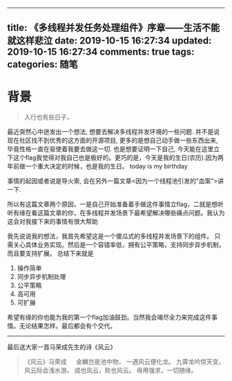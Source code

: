 
---
title: 《多线程并发任务处理组件》序章——生活不能就这样悲泣
date: 2019-10-15 16:27:34
updated: 2019-10-15 16:27:34
comments: true
tags: 
categories: 随笔
---

# 背景

>入行也有些日子，

最近突然心中迸发出一个想法, 想要去解决多线程并发环境的一些问题. 并不是说现在社区找不到优秀的这方面的开源项目, 更多的是想自己动手做一些东西出来, 毕竟性格一直在驱使着我要去做这一切. 也是想要证明一下自己, 今天能在这里立下这个flag我觉得对我自己也是极好的。更巧的是，今天是我的生日(农历).因为两年前做一个重大决定的时候，也是我的生日。 today is my birthday

事情的起因或者说是导火索, 会在另外一篇文章<因为一个线程池引发的"血案">讲一下.

所以有这篇文章两个原因，一是自己开始准备着手做这件事情立flag，二就是想听听有缘在看这篇文章的你，在多线程并发场景下最希望解决哪些痛点问题。我认为这会对我接下来的事情有很大帮助

<!--more-->

我先说说我的想法，我首先希望这是一个傻瓜式的多线程并发场景下的组件。
只需关心具体业务实现。然后是一个容错率低，拥有公平策略，支持同步异步机制，而且要支持扩展。
总结下来就是

 1. 操作简单
 2. 同步异步机制处理
 3. 公平策略
 4. 高可用
 5. 可扩展

希望有缘的你也能为我的第一个flag加油鼓劲。当然我会竭尽全力来完成这件事情。无论结果怎样。最后都会有个交代。

---
最后送大家一首马荣成先生的诗《风云》

>《风云》马荣成
>　
>金麟岂是池中物， 一遇风云便化龙。
九霄龙吟惊天变， 风云际会浅水游。 
成也风云，败也风云。 
毋用强求，一切随缘。

